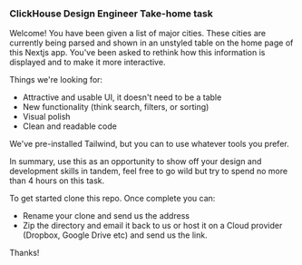 ### ClickHouse Design Engineer Take-home task

Welcome! You have been given a list of major cities. These cities are currently being parsed and shown in an unstyled table on the home page of this Nextjs app. You've been asked to rethink how this information is displayed and to make it more interactive.

Things we're looking for:
- Attractive and usable UI, it doesn't need to be a table
- New functionality (think search, filters, or sorting)
- Visual polish
- Clean and readable code

We've pre-installed Tailwind, but you can to use whatever tools you prefer. 

In summary, use this as an opportunity to show off your design and development skills in tandem, feel free to go wild but try to spend no more than 4 hours on this task.

To get started clone this repo. Once complete you can:
- Rename your clone and send us the address 
- Zip the directory and email it back to us or host it on a Cloud provider (Dropbox, Google Drive etc) and send us the link.  

Thanks! 
